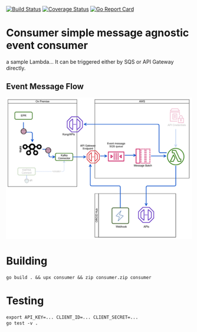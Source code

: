 [![Build Status](https://travis-ci.com/nad2000/consumer.svg?branch=master)](https://travis-ci.com/nad2000/consumer)
[![Coverage Status](https://coveralls.io/repos/github/nad2000/consumer/badge.svg?branch=master)](https://coveralls.io/github/nad2000/consumer?branch=master)
[![Go Report Card](https://goreportcard.com/badge/github.com/nad2000/consumer)](https://goreportcard.com/report/github.com/nad2000/consumer)




# Consumer simple message agnostic event consumer

a sample Lambda...
It can be triggered either by SQS or API Gateway directly.

## Event Message Flow
![ScreenShot](/flow.png?raw=true "Message Flow")


# Building

```
go build . && upx consumer && zip consumer.zip consumer
```

# Testing

```
export API_KEY=... CLIENT_ID=... CLIENT_SECRET=...
go test -v .
```
